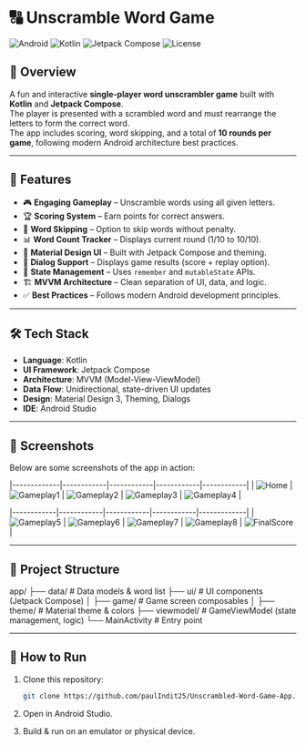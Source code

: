 # 🔠 Unscramble Word Game
![Android](https://img.shields.io/badge/Android-3DDC84?style=for-the-badge&logo=android&logoColor=white)
![Kotlin](https://img.shields.io/badge/Kotlin-7F52FF?style=for-the-badge&logo=kotlin&logoColor=white)
![Jetpack Compose](https://img.shields.io/badge/Jetpack%20Compose-4285F4?style=for-the-badge&logo=jetpackcompose&logoColor=white)
![License](https://img.shields.io/badge/License-MIT-green?style=for-the-badge)

## 📖 Overview
A fun and interactive **single-player word unscrambler game** built with **Kotlin** and **Jetpack Compose**.  
The player is presented with a scrambled word and must rearrange the letters to form the correct word.  
The app includes scoring, word skipping, and a total of **10 rounds per game**, following modern Android architecture best practices.

---

## 🚀 Features

- 🎮 **Engaging Gameplay** – Unscramble words using all given letters.
- 🏆 **Scoring System** – Earn points for correct answers.
- 🔄 **Word Skipping** – Option to skip words without penalty.
- 📊 **Word Count Tracker** – Displays current round (1/10 to 10/10).
- 🎨 **Material Design UI** – Built with Jetpack Compose and theming.
- 📱 **Dialog Support** – Displays game results (score + replay option).
- 🧩 **State Management** – Uses `remember` and `mutableState` APIs.
- 🏗 **MVVM Architecture** – Clean separation of UI, data, and logic.
- ✅ **Best Practices** – Follows modern Android development principles.

---

## 🛠️ Tech Stack

- **Language**: Kotlin
- **UI Framework**: Jetpack Compose
- **Architecture**: MVVM (Model-View-ViewModel)
- **Data Flow**: Unidirectional, state-driven UI updates
- **Design**: Material Design 3, Theming, Dialogs
- **IDE**: Android Studio

---

## 📸 Screenshots

Below are some screenshots of the app in action:

|-------------|------------|------------|------------|------------|
| ![Home](1.jpg) | ![Gameplay1](2.jpg) | ![Gameplay2](3.jpg) | ![Gameplay3](4.jpg) | ![Gameplay4](5.jpg) |

|------------|------------|------------|------------|-------------|
| ![Gameplay5](6.jpg) | ![Gameplay6](7.jpg) | ![Gameplay7](8.jpg) | ![Gameplay8](9.jpg) | ![FinalScore](10.jpg) |


---

## 📂 Project Structure

app/
├── data/ # Data models & word list
├── ui/ # UI components (Jetpack Compose)
│ ├── game/ # Game screen composables
│ ├── theme/ # Material theme & colors
├── viewmodel/ # GameViewModel (state management, logic)
└── MainActivity # Entry point

---

## 🎯 How to Run

1. Clone this repository:
   ```bash
   git clone https://github.com/paulIndit25/Unscrambled-Word-Game-App.git
   
2. Open in Android Studio.

3. Build & run on an emulator or physical device.

